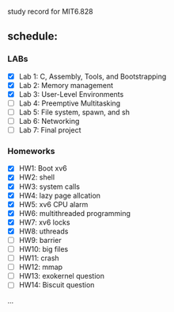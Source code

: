 study record for MIT6.828

## schedule:
### LABs
- [x] Lab 1: C, Assembly, Tools, and Bootstrapping
- [x] Lab 2: Memory management
- [x] Lab 3: User-Level Environments
- [ ] Lab 4: Preemptive Multitasking
- [ ] Lab 5: File system, spawn, and sh
- [ ] Lab 6: Networking
- [ ] Lab 7: Final project

### Homeworks
- [x] HW1: Boot xv6
- [x] HW2: shell
- [x] HW3: system calls
- [x] HW4: lazy page allcation
- [x] HW5: xv6 CPU alarm
- [x] HW6: multithreaded programming
- [x] HW7: xv6 locks
- [x] HW8: uthreads
- [ ] HW9: barrier
- [ ] HW10: big files
- [ ] HW11: crash
- [ ] HW12: mmap
- [ ] HW13: exokernel question
- [ ] HW14: Biscuit question

...